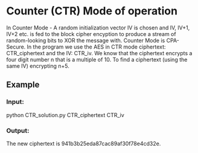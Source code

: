 # Counter (CTR) Mode of operation

In Counter Mode - A random initialization vector IV is chosen and IV, IV+1, IV+2 etc. is fed to the block cipher encyption to produce a stream of random-looking bits to XOR the message with.
Counter Mode is CPA-Secure. 
In the program we use the AES in CTR mode ciphertext: CTR_ciphertext and the IV: CTR_iv.
We know that the ciphertext encrypts a four digit number n that is a multiple of 10. 
To find a ciphertext (using the same IV) encrypting n+5. 

## Example
### Input:
python CTR_solution.py CTR_ciphertext CTR_iv

### Output:
The new ciphertext is 941b3b25eda87cac89af30f78e4cd32e.
